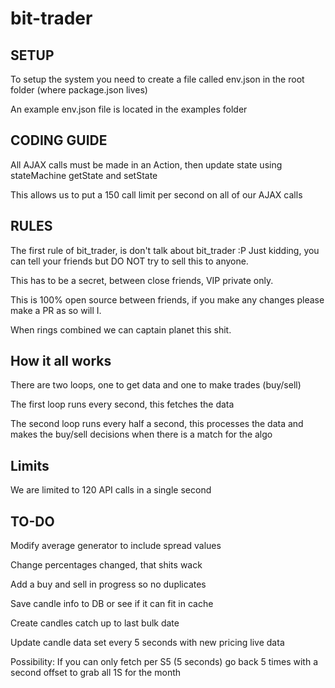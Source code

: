 # bit-trader

## SETUP

  To setup the system you need to create a file called env.json in the root folder (where package.json lives)

  An example env.json file is located in the examples folder

## CODING GUIDE

  All AJAX calls must be made in an Action, then update state using stateMachine getState and setState

  This allows us to put a 150 call limit per second on all of our AJAX calls

## RULES

  The first rule of bit_trader, is don't talk about bit_trader :P
  Just kidding, you can tell your friends but DO NOT try to sell this to anyone.

  This has to be a secret, between close friends, VIP private only.

  This is 100% open source between friends, if you make any changes please make a PR
  as so will I.

  When rings combined we can captain planet this shit.

## How it all works

  There are two loops, one to get data and one to make trades (buy/sell)

  The first loop runs every second, this fetches the data

  The second loop runs every half a second, this processes the data and makes the buy/sell
  decisions when there is a match for the algo  

## Limits

  We are limited to 120 API calls in a single second

## TO-DO

  Modify average generator to include spread values

  Change percentages changed, that shits wack

  Add a buy and sell in progress so no duplicates

  Save candle info to DB or see if it can fit in cache

  Create candles catch up to last bulk date

  Update candle data set every 5 seconds with new pricing live data

  Possibility: If you can only fetch per S5 (5 seconds) go back 5 times with a second offset to grab all 1S for the month
